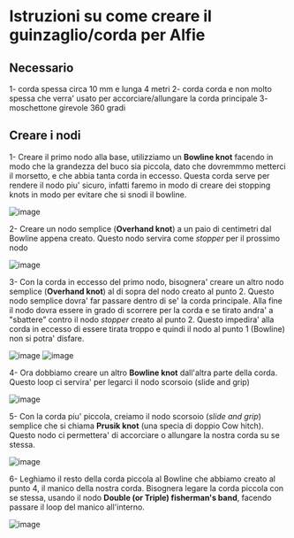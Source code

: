 # Istruzioni su come creare il guinzaglio/corda per Alfie
## Necessario
1- corda spessa circa 10 mm e lunga 4 metri
2- corda corda e non molto spessa che verra' usato per accorciare/allungare la
corda principale
3- moschettone girevole 360 gradi

## Creare i nodi

1- Creare il primo nodo alla base, utilizziamo un **Bowline knot** facendo in modo che
la grandezza del buco sia piccola, dato che dovremmmo metterci il morsetto, e
che abbia tanta corda in eccesso. Questa corda serve per rendere il nodo piu'
sicuro, infatti faremo in modo di creare dei stopping knots in modo per evitare
che si snodi il bowline.

![image](imgs/1_bowline_moschettone.jpg)

2- Creare un nodo semplice (**Overhand knot**) a un paio di centimetri dal Bowline
appena creato. Questo nodo servira come _stopper_ per il prossimo nodo

![image](imgs/2_overhand_knot_used_to_stop.jpg)

3- Con la corda in eccesso del primo nodo, bisognera' creare un altro nodo
semplice (**Overhand knot**) al di sopra del nodo creato al punto 2. Questo nodo
semplice dovra' far passare dentro di se' la corda principale. Alla fine il nodo
dovra essere in grado di scorrere per la corda e se tirato andra' a "sbattere"
contro il nodo _stopper_ creato al punto 2. Questo impedira' alla corda in eccesso
di essere tirata troppo e quindi il nodo al punto 1 (Bowline) non si potra'
disfare.

![image](imgs/3_overhand_knot_corda_in_eccesso.jpg)
![image](imgs/4_overhand_knots_che_stoppano.jpg)

4- Ora dobbiamo creare un altro **Bowline knot** dall'altra parte della corda.
Questo loop ci servira' per legarci il nodo scorsoio (slide and grip)

![image](imgs/5_bowline_manico.jpg)

5- Con la corda piu' piccola, creiamo il nodo scorsoio (_slide and grip_) semplice
che si chiama **Prusik knot** (una specia di doppio Cow hitch). Questo nodo ci
permettera' di accorciare o allungare la nostra corda su se stessa.

![image](imgs/6_prusik_knot_slide_and_grip.jpg)

6- Leghiamo il resto della corda piccola al Bowline che abbiamo creato al punto 4,
il manico della nostra corda. Bisognera legare la corda piccola con se stessa,
usando il nodo **Double (or Triple) fisherman's band**, facendo passare il loop del manico
all'interno.

![image](imgs/7_double_fishermans_bend.jpg)
